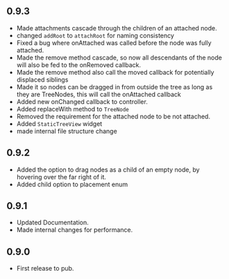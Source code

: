 ## 0.9.3
 - Made attachments cascade through the children of an attached node.
 - changed `addRoot` to `attachRoot` for naming consistency
 - Fixed a bug where onAttached was called before the node was fully attached.
 - Made the remove method cascade, so now all descendants of the node will also be fed to the onRemoved callback.
 - Made the remove method also call the moved callback for potentially displaced siblings
 - Made it so nodes can be dragged in from outside the tree as long as they are TreeNodes, this will call the onAttached callback
 - Added new onChanged callback to controller.
 - Added replaceWith method to `TreeNode`
 - Removed the requirement for the attached node to be not attached.
 - Added `StaticTreeView` widget
 - made internal file structure change
## 0.9.2
 - Added the option to drag nodes as a child of an empty node, by hovering over the far right of it.
 - Added child option to placement enum

## 0.9.1
 - Updated Documentation.
 - Made internal changes for performance.

## 0.9.0

 - First release to pub.
